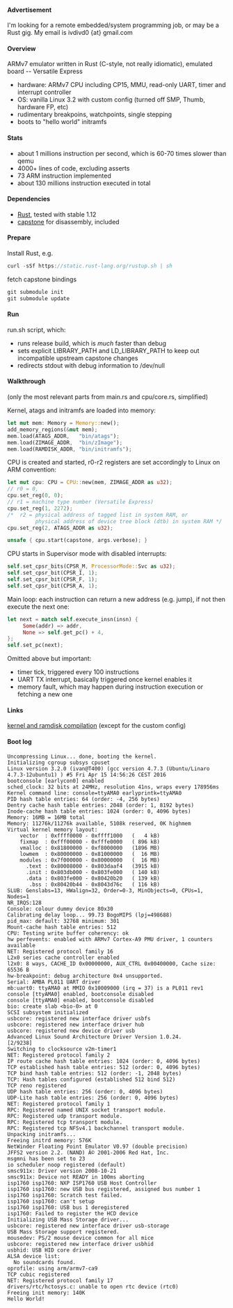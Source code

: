 #### Advertisement
I'm looking for a remote embedded/system programming job, or may be a Rust gig. My email is ivdivd0 {at} gmail.com

#### Overview
ARMv7 emulator written in Rust (C-style, not really idiomatic), emulated board -- Versatile Express
* hardware: ARMv7 CPU including CP15, MMU, read-only UART, timer and interrupt controller
* OS: vanilla Linux 3.2 with custom config (turned off SMP, Thumb, hardware FP, etc)
* rudimentary breakpoins, watchpoints, single stepping
* boots to "hello world" initramfs

#### Stats
* about 1 millions instruction per second, which is 60-70 times slower than qemu
* 4000+ lines of code, excluding asserts
* 73 ARM instruction implemented
* about 130 millions instruction executed in total

#### Dependencies
* [Rust](https://www.rust-lang.org/en-US/downloads.html), tested with stable 1.12
* [capstone](http://www.capstone-engine.org) for disassembly, included

#### Prepare
Install Rust, e.g.
```Rust
curl -sSf https://static.rust-lang.org/rustup.sh | sh
```
fetch capstone bindings
```Rust
git submodule init
git submodule update
```

#### Run
run.sh script, which:
* runs release build, which is *much* faster than debug
* sets explicit LIBRARY_PATH and LD_LIBRARY_PATH to keep out incompatible upstream capstone changes
* redirects stdout with debug information to /dev/null

#### Walkthrough
(only the most relevant parts from main.rs and cpu/core.rs, simplified)

Kernel, atags and initramfs are loaded into memory:
```Rust
let mut mem: Memory = Memory::new();
add_memory_regions(&mut mem);
mem.load(ATAGS_ADDR,   "bin/atags");
mem.load(ZIMAGE_ADDR,  "bin/zImage");
mem.load(RAMDISK_ADDR, "bin/initramfs");
```

CPU is created and started, r0-r2 registers are set accordingly to Linux on ARM convention:
```Rust
let mut cpu: CPU = CPU::new(mem, ZIMAGE_ADDR as u32);
// r0 = 0,
cpu.set_reg(0, 0);
// r1 = machine type number (Versatile Express)
cpu.set_reg(1, 2272);
/*  r2 = physical address of tagged list in system RAM, or
         physical address of device tree block (dtb) in system RAM */
cpu.set_reg(2, ATAGS_ADDR as u32);

unsafe { cpu.start(capstone, args.verbose); }
```

CPU starts in Supervisor mode with disabled interrupts:
```Rust
self.set_cpsr_bits(CPSR_M, ProcessorMode::Svc as u32);
self.set_cpsr_bit(CPSR_I, 1);
self.set_cpsr_bit(CPSR_F, 1);
self.set_cpsr_bit(CPSR_A, 1);
```

Main loop: each instruction can return a new address (e.g. jump), if not then execute the next one:
```Rust
let next = match self.execute_insn(insn) {
     Some(addr) => addr,
	 None => self.get_pc() + 4,
};
self.set_pc(next);
```

Omitted above but important:
* timer tick, triggered every 100 instructions
* UART TX interrupt, basically triggered once kernel enables it
* memory fault, which may happen during instruction execution or fetching a new one 

#### Links
[kernel and ramdisk compilation](https://balau82.wordpress.com/2012/03/31/compile-linux-kernel-3-2-for-arm-and-emulate-with-qemu) (except for the custom config)

#### Boot log
```
Uncompressing Linux... done, booting the kernel.
Initializing cgroup subsys cpuset
Linux version 3.2.0 (ivan@T400) (gcc version 4.7.3 (Ubuntu/Linaro 4.7.3-12ubuntu1) ) #5 Fri Apr 15 14:56:26 CEST 2016
bootconsole [earlycon0] enabled
sched_clock: 32 bits at 24MHz, resolution 41ns, wraps every 178956ms
Kernel command line: console=ttyAMA0 earlyprintk=ttyAMA0
PID hash table entries: 64 (order: -4, 256 bytes)
Dentry cache hash table entries: 2048 (order: 1, 8192 bytes)
Inode-cache hash table entries: 1024 (order: 0, 4096 bytes)
Memory: 16MB = 16MB total
Memory: 11276k/11276k available, 5108k reserved, 0K highmem
Virtual kernel memory layout:
    vector  : 0xffff0000 - 0xffff1000   (   4 kB)
    fixmap  : 0xfff00000 - 0xfffe0000   ( 896 kB)
    vmalloc : 0x81800000 - 0xf8000000   (1896 MB)
    lowmem  : 0x80000000 - 0x81000000   (  16 MB)
    modules : 0x7f000000 - 0x80000000   (  16 MB)
      .text : 0x80008000 - 0x803daaf4   (3915 kB)
      .init : 0x803db000 - 0x803fe000   ( 140 kB)
      .data : 0x803fe000 - 0x80420b20   ( 139 kB)
       .bss : 0x80420b44 - 0x8043d76c   ( 116 kB)
SLUB: Genslabs=13, HWalign=32, Order=0-3, MinObjects=0, CPUs=1, Nodes=1
NR_IRQS:128
Console: colour dummy device 80x30
Calibrating delay loop... 99.73 BogoMIPS (lpj=498688)
pid_max: default: 32768 minimum: 301
Mount-cache hash table entries: 512
CPU: Testing write buffer coherency: ok
hw perfevents: enabled with ARMv7 Cortex-A9 PMU driver, 1 counters available
NET: Registered protocol family 16
L2x0 series cache controller enabled
l2x0: 8 ways, CACHE_ID 0x00000000, AUX_CTRL 0x00400000, Cache size: 65536 B
hw-breakpoint: debug architecture 0x4 unsupported.
Serial: AMBA PL011 UART driver
mb:uart0: ttyAMA0 at MMIO 0x10009000 (irq = 37) is a PL011 rev1
console [ttyAMA0] enabled, bootconsole disabled
console [ttyAMA0] enabled, bootconsole disabled
bio: create slab <bio-0> at 0
SCSI subsystem initialized
usbcore: registered new interface driver usbfs
usbcore: registered new interface driver hub
usbcore: registered new device driver usb
Advanced Linux Sound Architecture Driver Version 1.0.24.                                                                                              [2/9238]
Switching to clocksource v2m-timer1
NET: Registered protocol family 2
IP route cache hash table entries: 1024 (order: 0, 4096 bytes)
TCP established hash table entries: 512 (order: 0, 4096 bytes)
TCP bind hash table entries: 512 (order: -1, 2048 bytes)
TCP: Hash tables configured (established 512 bind 512)
TCP reno registered
UDP hash table entries: 256 (order: 0, 4096 bytes)
UDP-Lite hash table entries: 256 (order: 0, 4096 bytes)
NET: Registered protocol family 1
RPC: Registered named UNIX socket transport module.
RPC: Registered udp transport module.
RPC: Registered tcp transport module.
RPC: Registered tcp NFSv4.1 backchannel transport module.
Unpacking initramfs...
Freeing initrd memory: 576K
NetWinder Floating Point Emulator V0.97 (double precision)
JFFS2 version 2.2. (NAND) Â© 2001-2006 Red Hat, Inc.
msgmni has been set to 23
io scheduler noop registered (default)
smsc911x: Driver version 2008-10-21
smsc911x: Device not READY in 100ms aborting
isp1760 isp1760: NXP ISP1760 USB Host Controller
isp1760 isp1760: new USB bus registered, assigned bus number 1
isp1760 isp1760: Scratch test failed.
isp1760 isp1760: can't setup
isp1760 isp1760: USB bus 1 deregistered
isp1760: Failed to register the HCD device
Initializing USB Mass Storage driver...
usbcore: registered new interface driver usb-storage
USB Mass Storage support registered.
mousedev: PS/2 mouse device common for all mice
usbcore: registered new interface driver usbhid
usbhid: USB HID core driver
ALSA device list:
  No soundcards found.
oprofile: using arm/armv7-ca9
TCP cubic registered
NET: Registered protocol family 17
drivers/rtc/hctosys.c: unable to open rtc device (rtc0)
Freeing init memory: 140K
Hello World!
